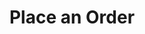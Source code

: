 ---
id: "place-order"
title: "Place an Order"
slug: "/order-placement/place-order"
sidebar_position: 6
---